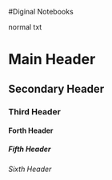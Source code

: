 #Diginal Notebooks


normal txt

# Main Header

## Secondary Header

### Third Header


#### Forth Header


##### Fifth Header

###### Sixth Header
